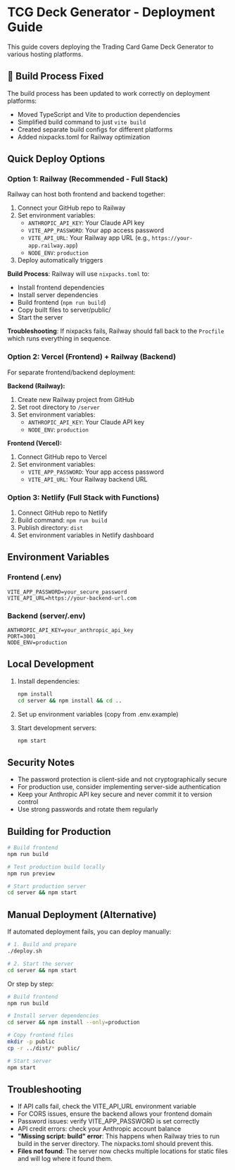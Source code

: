 # TCG Deck Generator - Deployment Guide

This guide covers deploying the Trading Card Game Deck Generator to various hosting platforms.

## 🔧 Build Process Fixed

The build process has been updated to work correctly on deployment platforms:
- Moved TypeScript and Vite to production dependencies 
- Simplified build command to just `vite build`
- Created separate build configs for different platforms
- Added nixpacks.toml for Railway optimization

## Quick Deploy Options

### Option 1: Railway (Recommended - Full Stack)
Railway can host both frontend and backend together:

1. Connect your GitHub repo to Railway
2. Set environment variables:
   - `ANTHROPIC_API_KEY`: Your Claude API key
   - `VITE_APP_PASSWORD`: Your app access password
   - `VITE_API_URL`: Your Railway app URL (e.g., `https://your-app.railway.app`)
   - `NODE_ENV`: `production`
3. Deploy automatically triggers

**Build Process**: Railway will use `nixpacks.toml` to:
- Install frontend dependencies
- Install server dependencies  
- Build frontend (`npm run build`)
- Copy built files to server/public/
- Start the server

**Troubleshooting**: If nixpacks fails, Railway should fall back to the `Procfile` which runs everything in sequence.

### Option 2: Vercel (Frontend) + Railway (Backend)
For separate frontend/backend deployment:

**Backend (Railway):**
1. Create new Railway project from GitHub
2. Set root directory to `/server`
3. Set environment variables:
   - `ANTHROPIC_API_KEY`: Your Claude API key
   - `NODE_ENV`: `production`

**Frontend (Vercel):**
1. Connect GitHub repo to Vercel
2. Set environment variables:
   - `VITE_APP_PASSWORD`: Your app access password  
   - `VITE_API_URL`: Your Railway backend URL

### Option 3: Netlify (Full Stack with Functions)
1. Connect GitHub repo to Netlify
2. Build command: `npm run build`
3. Publish directory: `dist`
4. Set environment variables in Netlify dashboard

## Environment Variables

### Frontend (.env)
```
VITE_APP_PASSWORD=your_secure_password
VITE_API_URL=https://your-backend-url.com
```

### Backend (server/.env)
```
ANTHROPIC_API_KEY=your_anthropic_api_key
PORT=3001
NODE_ENV=production
```

## Local Development

1. Install dependencies:
   ```bash
   npm install
   cd server && npm install && cd ..
   ```

2. Set up environment variables (copy from .env.example)

3. Start development servers:
   ```bash
   npm start
   ```

## Security Notes

- The password protection is client-side and not cryptographically secure
- For production use, consider implementing server-side authentication
- Keep your Anthropic API key secure and never commit it to version control
- Use strong passwords and rotate them regularly

## Building for Production

```bash
# Build frontend
npm run build

# Test production build locally
npm run preview

# Start production server
cd server && npm start
```

## Manual Deployment (Alternative)

If automated deployment fails, you can deploy manually:

```bash
# 1. Build and prepare
./deploy.sh

# 2. Start the server
cd server && npm start
```

Or step by step:
```bash
# Build frontend
npm run build

# Install server dependencies
cd server && npm install --only=production

# Copy frontend files
mkdir -p public
cp -r ../dist/* public/

# Start server
npm start
```

## Troubleshooting

- If API calls fail, check the VITE_API_URL environment variable
- For CORS issues, ensure the backend allows your frontend domain
- Password issues: verify VITE_APP_PASSWORD is set correctly
- API credit errors: check your Anthropic account balance
- **"Missing script: build" error**: This happens when Railway tries to run build in the server directory. The nixpacks.toml should prevent this.
- **Files not found**: The server now checks multiple locations for static files and will log where it found them.